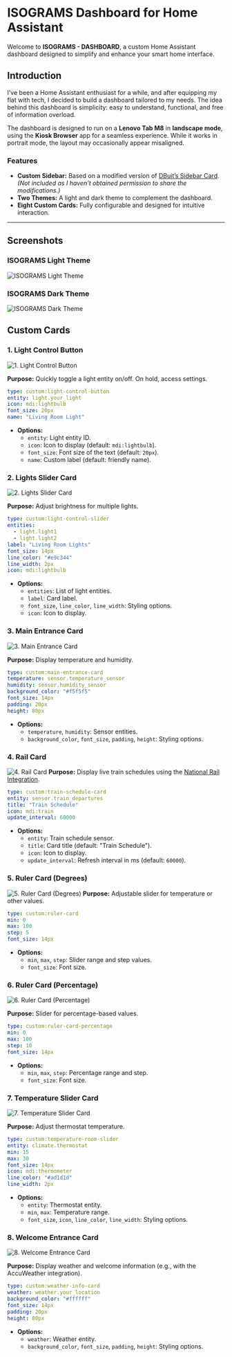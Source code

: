 # ISOGRAMS Dashboard for Home Assistant

Welcome to **ISOGRAMS - DASHBOARD**, a custom Home Assistant dashboard designed to simplify and enhance your smart home interface.

## Introduction

I’ve been a Home Assistant enthusiast for a while, and after equipping my flat with tech, I decided to build a dashboard tailored to my needs. The idea behind this dashboard is simplicity: easy to understand, functional, and free of information overload.  

The dashboard is designed to run on a **Lenovo Tab M8** in **landscape mode**, using the **Kiosk Browser** app for a seamless experience. While it works in portrait mode, the layout may occasionally appear misaligned.  

### Features
- **Custom Sidebar:** Based on a modified version of [DBuit’s Sidebar Card](https://github.com/DBuit/sidebar-card). *(Not included as I haven’t obtained permission to share the modifications.)*
- **Two Themes:** A light and dark theme to complement the dashboard.
- **Eight Custom Cards:** Fully configurable and designed for intuitive interaction.

---

## Screenshots

### ISOGRAMS Light Theme
![ISOGRAMS Light Theme](https://github.com/legocorp/ISOGRAMS/blob/main/img/ISOGRAMS-light.png)

### ISOGRAMS Dark Theme
 ![ISOGRAMS Dark Theme](https://github.com/legocorp/ISOGRAMS/blob/main/img/ISOGRAMS-dark.png)


## Custom Cards

### 1. Light Control Button
![1. Light Control Button](https://github.com/legocorp/ISOGRAMS/blob/main/img/1_Light_Control_Button.png)

**Purpose:** Quickly toggle a light entity on/off. On hold, access settings.

```yaml
type: custom:light-control-button
entity: light.your_light
icon: mdi:lightbulb
font_size: 20px
name: "Living Room Light"
```

- **Options:**
  - `entity`: Light entity ID.
  - `icon`: Icon to display (default: `mdi:lightbulb`).
  - `font_size`: Font size of the text (default: `20px`).
  - `name`: Custom label (default: friendly name).



### 2. Lights Slider Card
![2. Lights Slider Card](https://github.com/legocorp/ISOGRAMS/blob/main/img/2_Lights_Slider_Card.png)

**Purpose:** Adjust brightness for multiple lights.

```yaml
type: custom:light-control-slider
entities:
  - light.light1
  - light.light2
label: "Living Room Lights"
font_size: 14px
line_color: "#e9c344"
line_width: 2px
icon: mdi:lightbulb
```

- **Options:**
  - `entities`: List of light entities.
  - `label`: Card label.
  - `font_size`, `line_color`, `line_width`: Styling options.
  - `icon`: Icon to display.



### 3. Main Entrance Card
![3. Main Entrance Card](https://github.com/legocorp/ISOGRAMS/blob/main/img/3_Main_Entrance_Card.png)

**Purpose:** Display temperature and humidity.

```yaml
type: custom:main-entrance-card
temperature: sensor.temperature_sensor
humidity: sensor.humidity_sensor
background_color: "#f5f5f5"
font_size: 14px
padding: 20px
height: 80px
```

- **Options:**
  - `temperature`, `humidity`: Sensor entities.
  - `background_color`, `font_size`, `padding`, `height`: Styling options.



### 4. Rail Card
![4. Rail Card](https://github.com/legocorp/ISOGRAMS/blob/main/img/4_Rail_Card.png)
**Purpose:** Display live train schedules using the [National Rail Integration](https://github.com/jfparis/homeassistant_nationalrail).

```yaml
type: custom:train-schedule-card
entity: sensor.train_departures
title: "Train Schedule"
icon: mdi:train
update_interval: 60000
```

- **Options:**
  - `entity`: Train schedule sensor.
  - `title`: Card title (default: "Train Schedule").
  - `icon`: Icon to display.
  - `update_interval`: Refresh interval in ms (default: `60000`).



### 5. Ruler Card (Degrees)
![5. Ruler Card (Degrees)](https://github.com/legocorp/ISOGRAMS/blob/main/img/5_Ruler_Card_Degrees.png)
**Purpose:** Adjustable slider for temperature or other values.

```yaml
type: custom:ruler-card
min: 0
max: 100
step: 5
font_size: 14px
```

- **Options:**
  - `min`, `max`, `step`: Slider range and step values.
  - `font_size`: Font size.



### 6. Ruler Card (Percentage)
![6. Ruler Card (Percentage)](https://github.com/legocorp/ISOGRAMS/blob/main/img/6_Ruler_Card_Percentage.png)

**Purpose:** Slider for percentage-based values.

```yaml
type: custom:ruler-card-percentage
min: 0
max: 100
step: 10
font_size: 14px
```

- **Options:**
  - `min`, `max`, `step`: Percentage range and step.
  - `font_size`: Font size.



### 7. Temperature Slider Card
![7. Temperature Slider Card](https://github.com/legocorp/ISOGRAMS/blob/main/img/7_Temperature_Slider_Card.png)

**Purpose:** Adjust thermostat temperature.

```yaml
type: custom:temperature-room-slider
entity: climate.thermostat
min: 15
max: 30
font_size: 14px
icon: mdi:thermometer
line_color: "#ad1d1d"
line_width: 2px
```

- **Options:**
  - `entity`: Thermostat entity.
  - `min`, `max`: Temperature range.
  - `font_size`, `icon`, `line_color`, `line_width`: Styling options.



### 8. Welcome Entrance Card
![8. Welcome Entrance Card](https://github.com/legocorp/ISOGRAMS/blob/main/img/8_Welcome_Entrance_Card.png)

**Purpose:** Display weather and welcome information (e.g., with the AccuWeather integration).

```yaml
type: custom:weather-info-card
weather: weather.your_location
background_color: "#ffffff"
font_size: 14px
padding: 20px
height: 80px
```

- **Options:**
  - `weather`: Weather entity.
  - `background_color`, `font_size`, `padding`, `height`: Styling options.

